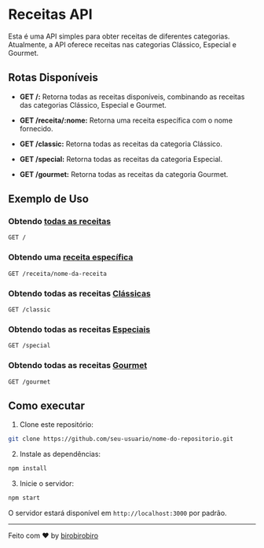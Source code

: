 # Receitas API

Esta é uma API simples para obter receitas de diferentes categorias. Atualmente, a API oferece receitas nas categorias Clássico, Especial e Gourmet.

## Rotas Disponíveis

- **GET /:** Retorna todas as receitas disponíveis, combinando as receitas das categorias Clássico, Especial e Gourmet.

- **GET /receita/:nome:** Retorna uma receita específica com o nome fornecido.

- **GET /classic:** Retorna todas as receitas da categoria Clássico.

- **GET /special:** Retorna todas as receitas da categoria Especial.

- **GET /gourmet:** Retorna todas as receitas da categoria Gourmet.

## Exemplo de Uso

### Obtendo [todas as receitas](https://coffee-recipes.onrender.com/)

```http
GET /
```

### Obtendo uma [receita específica](https://coffee-recipes.onrender.com/receita/expresso)

```http
GET /receita/nome-da-receita
```

### Obtendo todas as receitas [Clássicas](https://coffee-recipes.onrender.com/classic)

```http
GET /classic
```

### Obtendo todas as receitas [Especiais](https://coffee-recipes.onrender.com/special)

```http
GET /special
```

### Obtendo todas as receitas [Gourmet](https://coffee-recipes.onrender.com/gourmet)

```http
GET /gourmet
```

## Como executar

1. Clone este repositório:

```bash
git clone https://github.com/seu-usuario/nome-do-repositorio.git
```

2. Instale as dependências:

```bash
npm install
```

3. Inicie o servidor:

```bash
npm start
```

O servidor estará disponível em `http://localhost:3000` por padrão.

---

Feito com ♥ by [birobirobiro](https://birobirobiro.dev)
